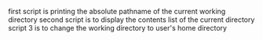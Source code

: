 first script is printing the absolute pathname of the current working directory
second script is to display the contents list of the current directory
script 3 is to change the working directory to user's home directory
